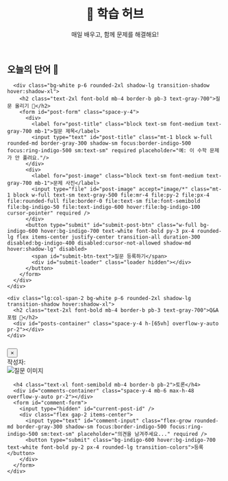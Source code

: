 <!DOCTYPE html>
<html lang="ko">
<head>
  <meta charset="UTF-8" />
  <meta name="viewport" content="width=device-width, initial-scale=1.0"/>
  <title>협업 학습 게시판</title>
  <script src="https://cdn.tailwindcss.com"></script>
  <link href="https://fonts.googleapis.com/css2?family=Inter:wght@400;500;700&family=Noto+Sans+KR:wght@400;500;700&display=swap" rel="stylesheet" />
  <style>
    body { font-family: 'Inter', 'Noto Sans KR', sans-serif; }
    ::-webkit-scrollbar { width: 8px; }
    ::-webkit-scrollbar-track { background: #f1f1f1; }
    ::-webkit-scrollbar-thumb { background: #888; border-radius: 4px; }
    ::-webkit-scrollbar-thumb:hover { background: #555; }
    .modal-content { max-height: 85vh; }
    .loader {
      border: 4px solid #f3f3f3;
      border-top: 4px solid #3498db;
      border-radius: 50%;
      width: 24px;
      height: 24px;
      animation: spin 1s linear infinite;
    }
    @keyframes spin { 0% { transform: rotate(0deg); } 100% { transform: rotate(360deg); } }
  </style>
</head>
<body class="bg-gray-50 text-gray-800">

<div id="app" class="container mx-auto p-4 md:p-6 max-w-7xl">
  <header class="text-center mb-8">
    <h1 class="text-4xl md:text-5xl font-bold text-gray-800">🚀 학습 허브</h1>
    <p class="text-gray-600 mt-2">매일 배우고, 함께 문제를 해결해요!</p>
    <div id="user-info" class="mt-4 text-sm text-gray-500 font-mono"></div>
  </header>

  <main class="grid grid-cols-1 lg:grid-cols-3 gap-6 md:gap-8">
    <div class="lg:col-span-1 space-y-6 md:space-y-8">
      <div class="bg-white p-6 rounded-2xl shadow-lg transition-shadow hover:shadow-xl">
        <h2 class="text-2xl font-bold mb-4 border-b pb-3 text-gray-700">오늘의 단어 📖</h2>
        <div id="word-of-the-day" class="space-y-3"></div>
      </div>

      <div class="bg-white p-6 rounded-2xl shadow-lg transition-shadow hover:shadow-xl">
        <h2 class="text-2xl font-bold mb-4 border-b pb-3 text-gray-700">질문 올리기 💬</h2>
        <form id="post-form" class="space-y-4">
          <div>
            <label for="post-title" class="block text-sm font-medium text-gray-700 mb-1">질문 제목</label>
            <input type="text" id="post-title" class="mt-1 block w-full rounded-md border-gray-300 shadow-sm focus:border-indigo-500 focus:ring-indigo-500 sm:text-sm" required placeholder="예: 이 수학 문제가 안 풀려요."/>
          </div>
          <div>
            <label for="post-image" class="block text-sm font-medium text-gray-700 mb-1">문제 사진</label>
            <input type="file" id="post-image" accept="image/*" class="mt-1 block w-full text-sm text-gray-500 file:mr-4 file:py-2 file:px-4 file:rounded-full file:border-0 file:text-sm file:font-semibold file:bg-indigo-50 file:text-indigo-600 hover:file:bg-indigo-100 cursor-pointer" required />
          </div>
          <button type="submit" id="submit-post-btn" class="w-full bg-indigo-600 hover:bg-indigo-700 text-white font-bold py-3 px-4 rounded-lg flex items-center justify-center transition-all duration-300 disabled:bg-indigo-400 disabled:cursor-not-allowed shadow-md hover:shadow-lg" disabled>
            <span id="submit-btn-text">질문 등록하기</span>
            <div id="submit-loader" class="loader hidden"></div>
          </button>
        </form>
      </div>
    </div>

    <div class="lg:col-span-2 bg-white p-6 rounded-2xl shadow-lg transition-shadow hover:shadow-xl">
      <h2 class="text-2xl font-bold mb-4 border-b pb-3 text-gray-700">Q&A 포럼 🧠</h2>
      <div id="posts-container" class="space-y-4 h-[65vh] overflow-y-auto pr-2"></div>
    </div>
  </main>
</div>

<div id="post-modal" class="fixed inset-0 bg-black bg-opacity-60 hidden items-center justify-center p-4 z-50">
  <div class="bg-white rounded-2xl shadow-xl w-full max-w-4xl modal-content overflow-hidden flex flex-col">
    <div class="p-5 border-b flex justify-between items-center bg-gray-50">
      <h3 id="modal-title" class="text-xl md:text-2xl font-bold text-gray-800"></h3>
      <button id="close-modal-btn" class="text-gray-500 hover:text-gray-800 text-3xl leading-none">&times;</button>
    </div>
    <div class="p-6 overflow-y-auto flex-grow">
      <div class="text-sm text-gray-500 mb-4">
        <span>작성자: </span>
        <span id="modal-author" class="font-mono bg-gray-100 px-2 py-1 rounded"></span>
      </div>
      <div class="mb-6 bg-gray-100 rounded-lg flex items-center justify-center p-4">
        <img id="modal-image" src="" alt="질문 이미지" class="w-full h-auto object-contain rounded-lg max-h-[40vh]" />
      </div>
      
      <h4 class="text-xl font-semibold mb-4 border-b pb-2">토론</h4>
      <div id="comments-container" class="space-y-4 mb-6 max-h-48 overflow-y-auto pr-2"></div>
      <form id="comment-form">
        <input type="hidden" id="current-post-id" />
        <div class="flex gap-2 items-center">
          <input type="text" id="comment-input" class="flex-grow rounded-md border-gray-300 shadow-sm focus:border-indigo-500 focus:ring-indigo-500 sm:text-sm" placeholder="의견을 남겨주세요..." required />
          <button type="submit" class="bg-indigo-600 hover:bg-indigo-700 text-white font-bold py-2 px-4 rounded-lg transition-colors">등록</button>
        </div>
      </form>
    </div>
  </div>
</div>

<script type="module">
  import { initializeApp } from "https://www.gstatic.com/firebasejs/11.6.1/firebase-app.js";
  import { getAuth, signInAnonymously, onAuthStateChanged, signInWithCustomToken } from "https://www.gstatic.com/firebasejs/11.6.1/firebase-auth.js";
  import { getFirestore, collection, addDoc, doc, onSnapshot, getDoc, query, serverTimestamp } from "https://www.gstatic.com/firebasejs/11.6.1/firebase-firestore.js";
  import { getStorage, ref, uploadBytes, getDownloadURL } from "https://www.gstatic.com/firebasejs/11.6.1/firebase-storage.js";

  const firebaseConfig = typeof __firebase_config !== 'undefined' 
    ? JSON.parse(__firebase_config)
    : { apiKey: "YOUR_API_KEY", authDomain: "YOUR_AUTH_DOMAIN", projectId: "YOUR_PROJECT_ID", storageBucket: "YOUR_STORAGE_BUCKET" };

  const appId = typeof __app_id !== 'undefined' ? __app_id : 'default-app-id';
  const app = initializeApp(firebaseConfig);
  const auth = getAuth(app);
  const db = getFirestore(app);
  const storage = getStorage(app);

  let userId = null;
  let commentsUnsubscribe = null;

  const userInfoDiv = document.getElementById('user-info');
  const wordContainer = document.getElementById('word-of-the-day');
  const postsContainer = document.getElementById('posts-container');
  const postForm = document.getElementById('post-form');
  const postTitleInput = document.getElementById('post-title');
  const postImageInput = document.getElementById('post-image');
  const submitPostBtn = document.getElementById('submit-post-btn');
  const submitBtnText = document.getElementById('submit-btn-text');
  const submitLoader = document.getElementById('submit-loader');

  const modal = document.getElementById('post-modal');
  const modalTitle = document.getElementById('modal-title');
  const modalAuthor = document.getElementById('modal-author');
  const modalImage = document.getElementById('modal-image');
  const closeModalBtn = document.getElementById('close-modal-btn');
  const commentsContainer = document.getElementById('comments-container');
  const commentForm = document.getElementById('comment-form');
  const commentInput = document.getElementById('comment-input');
  const currentPostIdInput = document.getElementById('current-post-id');

  function displayWordOfTheDay() {
    const words = [
      { word: "Collaborate", meaning: "협력하다", sentence: "Let's collaborate on this project to achieve better results." },
      { word: "Resilience", meaning: "회복력", sentence: "The team showed great resilience after a tough loss." },
      { word: "Innovate", meaning: "혁신하다", sentence: "We must constantly innovate to stay ahead of the competition." },
      { word: "Persistence", meaning: "끈기", sentence: "Her persistence paid off when she finally solved the puzzle." },
      { word: "Empathy", meaning: "공감", sentence: "Empathy is key to understanding others' perspectives." }
    ];
    const index = new Date().getDate() % words.length;
    const word = words[index];
    wordContainer.innerHTML = `
      <p class="text-3xl font-semibold text-indigo-600">${word.word}</p>
      <p class="text-gray-600 mt-1">${word.meaning}</p>
      <p class="text-gray-500 italic mt-3 text-sm">"${word.sentence}"</p>
    `;
  }

  function fetchAndRenderPosts() {
    const postsCollectionPath = `/artifacts/${appId}/public/data/posts`;
    const q = query(collection(db, postsCollectionPath));

    onSnapshot(q, (snapshot) => {
      const posts = [];
      snapshot.forEach(doc => posts.push({ id: doc.id, ...doc.data() }));
      posts.sort((a, b) => (b.createdAt?.toMillis() || 0) - (a.createdAt?.toMillis() || 0));
      postsContainer.innerHTML = '';
      if (posts.length === 0) {
        postsContainer.innerHTML = `<p class="text-center text-gray-500 mt-8">아직 질문이 없습니다. 첫 질문을 올려보세요!</p>`;
      } else {
        posts.forEach(post => {
          const postEl = document.createElement('div');
          postEl.className = 'p-4 border rounded-xl hover:shadow-lg hover:border-indigo-300 cursor-pointer transition-all duration-200 bg-white';
          postEl.innerHTML = `
            <h3 class="font-bold text-lg text-gray-800 truncate">${post.title}</h3>
            <p class="text-sm text-gray-500 mt-1">작성자: <span class="font-mono text-xs">${post.authorId}</span></p>
            <p class="text-xs text-gray-400 mt-2">${post.createdAt ? new Date(post.createdAt.toMillis()).toLocaleString() : '방금 전'}</p>
          `;
          postEl.addEventListener('click', () => openPostModal(post.id));
          postsContainer.appendChild(postEl);
        });
      }
    });
  }

  async function openPostModal(postId) {
    const postDocPath = `/artifacts/${appId}/public/data/posts/${postId}`;
    const docSnap = await getDoc(doc(db, postDocPath));
    if (!docSnap.exists()) {
      console.error("게시물을 찾을 수 없습니다.");
      return;
    }

    const data = docSnap.data();
    modalTitle.textContent = data.title;
    modalAuthor.textContent = data.authorId;
    modalImage.src = data.imageUrl;
    modalImage.alt = data.title;
    currentPostIdInput.value = postId;

    modal.classList.remove('hidden');
    modal.classList.add('flex');
    document.body.style.overflow = 'hidden';

    if (commentsUnsubscribe) commentsUnsubscribe();
    fetchAndRenderComments(postId);
  }

  function closePostModal() {
    modal.classList.add('hidden');
    modal.classList.remove('flex');
    document.body.style.overflow = 'auto';
    if (commentsUnsubscribe) {
      commentsUnsubscribe();
      commentsUnsubscribe = null;
    }
    commentsContainer.innerHTML = '';
  }

  function fetchAndRenderComments(postId) {
    const commentsCollectionPath = `/artifacts/${appId}/public/data/posts/${postId}/comments`;
    const q = query(collection(db, commentsCollectionPath));

    commentsUnsubscribe = onSnapshot(q, (snapshot) => {
      const comments = [];
      snapshot.forEach(doc => comments.push({ id: doc.id, ...doc.data() }));
      comments.sort((a, b) => (a.createdAt?.toMillis() || 0) - (b.createdAt?.toMillis() || 0));
      commentsContainer.innerHTML = '';
      if (comments.length === 0) {
        commentsContainer.innerHTML = `<p class="text-center text-sm text-gray-400">아직 댓글이 없습니다.</p>`;
      } else {
        comments.forEach(comment => {
          const commentEl = document.createElement('div');
          commentEl.className = 'p-3 bg-gray-100 rounded-lg';
          commentEl.innerHTML = `
            <p class="text-sm">${comment.text}</p>
            <p class="text-xs text-gray-500 mt-1 text-right font-mono">${comment.authorId.substring(0, 12)}...</p>
          `;
          commentsContainer.appendChild(commentEl);
        });
        commentsContainer.scrollTop = commentsContainer.scrollHeight;
      }
    });
  }

  postForm.addEventListener('submit', async (e) => {
    e.preventDefault();
    const title = postTitleInput.value.trim();
    const imageFile = postImageInput.files[0];

    if (!title || !imageFile || !userId) {
      alert("질문 제목과 이미지를 모두 입력해 주세요.");
      return;
    }

    submitPostBtn.disabled = true;
    submitBtnText.classList.add('hidden');
    submitLoader.classList.remove('hidden');

    try {
      const filePath = `artifacts/${appId}/uploads/${Date.now()}_${imageFile.name}`;
      const storageRef = ref(storage, filePath);
      const uploadResult = await uploadBytes(storageRef, imageFile);
      const imageUrl = await getDownloadURL(uploadResult.ref);

      const postsCollectionPath = `/artifacts/${appId}/public/data/posts`;
      await addDoc(collection(db, postsCollectionPath), {
        title: title,
        imageUrl: imageUrl,
        authorId: userId,
        createdAt: serverTimestamp()
      });

      postForm.reset();
      alert("🎉 질문이 성공적으로 등록되었습니다!");

    } catch (error) {
      console.error("게시물 등록 실패:", error);
      alert("⚠️ 질문 등록에 실패했습니다. 네트워크 또는 권한 문제일 수 있습니다.");
    } finally {
      submitPostBtn.disabled = false;
      submitBtnText.classList.remove('hidden');
      submitLoader.classList.add('hidden');
    }
  });

  commentForm.addEventListener('submit', async (e) => {
    e.preventDefault();
    const postId = currentPostIdInput.value;
    const text = commentInput.value.trim();
    if (!text || !postId || !userId) return;

    const commentsCollectionPath = `/artifacts/${appId}/public/data/posts/${postId}/comments`;
    try {
      await addDoc(collection(db, commentsCollectionPath), {
        text: text,
        authorId: userId,
        createdAt: serverTimestamp()
      });
      commentForm.reset();
    } catch (error) {
      console.error("댓글 등록 실패:", error);
    }
  });

  closeModalBtn.addEventListener('click', closePostModal);
  modal.addEventListener('click', (e) => {
    if (e.target === modal) closePostModal();
  });

  onAuthStateChanged(auth, async (user) => {
    if (user) {
      userId = user.uid;
      userInfoDiv.innerHTML = `로그인 ID: <span class="font-semibold">${userId}</span> (익명)`;
      fetchAndRenderPosts();
      submitPostBtn.disabled = false;
    } else {
      try {
        const token = typeof __initial_auth_token !== 'undefined' ? __initial_auth_token : null;
        if (token) await signInWithCustomToken(auth, token);
        else await signInAnonymously(auth);
      } catch (error) {
        console.error("익명 로그인 실패:", error);
        userInfoDiv.textContent = "인증에 실패했습니다. 새로고침 해주세요.";
      }
    }
  });

  displayWordOfTheDay();
</script>

</body>
</html>
